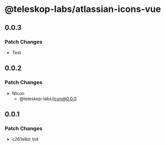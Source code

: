 # @teleskop-labs/atlassian-icons-vue

## 0.0.3

### Patch Changes

- Test

## 0.0.2

### Patch Changes

- NIcon
  - @teleskop-labs/icon@0.0.0

## 0.0.1

### Patch Changes

- c261e8d: Init
